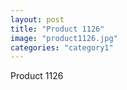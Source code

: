 ```yaml
---
layout: post
title: "Product 1126"
image: "product1126.jpg"
categories: "category1"
---
```

Product 1126
